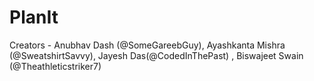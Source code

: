 # PlanIt

Creators - Anubhav Dash (@SomeGareebGuy), Ayashkanta Mishra (@SweatshirtSavvy), Jayesh Das(@CodedInThePast) , Biswajeet Swain (@Theathleticstriker7)
